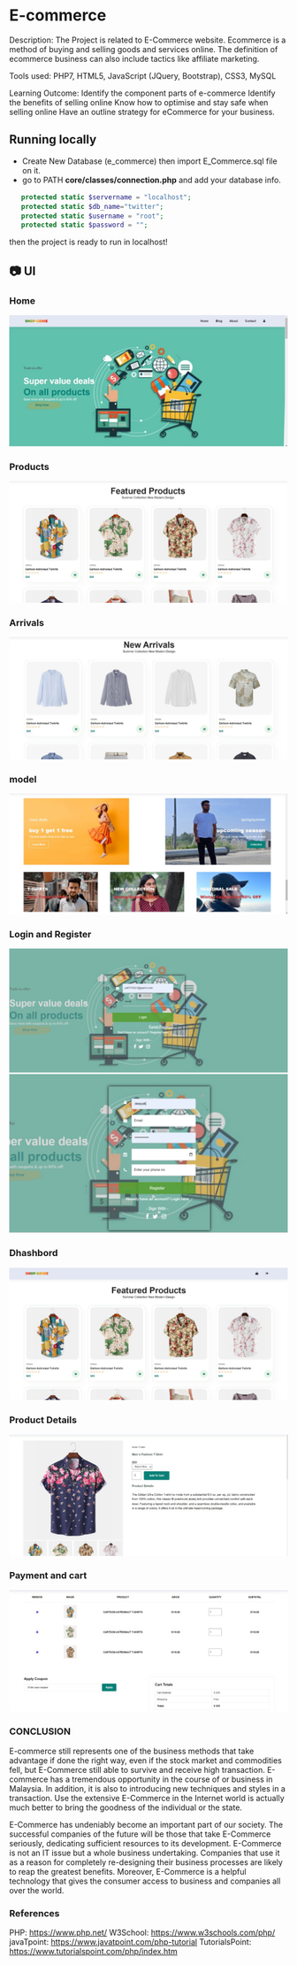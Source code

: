 # E-commerce
Description: The Project is related to E-Commerce website. Ecommerce is a method of buying and selling goods and services online. The definition of ecommerce business can also include tactics like affiliate marketing. 

Tools used: PHP7, HTML5, JavaScript (JQuery, Bootstrap), CSS3, MySQL

Learning Outcome: Identify the component parts of e-commerce Identify the benefits of selling online Know how to optimise and stay safe when selling online Have an outline strategy for eCommerce for your business.



## Running locally
 
 - Create New Database (e_commerce) then import E_Commerce.sql file on it.
 - go to PATH **core/classes/connection.php** and add your database info.

 ```php
    protected static $servername = "localhost";
    protected static $db_name="twitter";
    protected static $username = "root";
    protected static $password = "";
```
 then the project is ready to run in localhost!

## 📷 UI

### Home
![Home](screenshots/Home.jpg)

### Products 
![Products](screenshots/prodcut.jpg)

### Arrivals 
![Arrivals](screenshots/arrivals.jpg)

### model 
![Model](screenshots/model.jpg)

### Login and Register
![Login](screenshots/login.jpg)
![Register](screenshots/register.jpg)

### Dhashbord
![Dhashbord](screenshots/user_dhashbord.jpg)

### Product Details
![Product Details](screenshots/product_details.jpg)

### Payment and cart
![payment](screenshots/payment_cart.jpg) 


### CONCLUSION

E-commerce still represents one of the business methods that take advantage if done the right way, even if the stock market and commodities fell, but E-Commerce still able to survive and receive high transaction. E-commerce has a tremendous opportunity in the course of or business in Malaysia. In addition, it is also to introducing new techniques and styles in a transaction. Use the extensive E-Commerce in the Internet world is actually much better to bring the goodness of the individual or the state.

E-Commerce has undeniably become an important part of our society. The successful companies of the future will be those that take E-Commerce seriously, dedicating sufficient resources to its development. E-Commerce is not an IT issue but a whole business undertaking. Companies that use it as a reason for completely re-designing their business processes are likely to reap the greatest benefits. Moreover, E-Commerce is a helpful technology that gives the consumer access to business and companies all over the world.

### References

PHP: https://www.php.net/
W3School: https://www.w3schools.com/php/
javaTpoint: https://www.javatpoint.com/php-tutorial
TutorialsPoint: https://www.tutorialspoint.com/php/index.htm 


